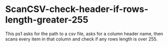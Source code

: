 # ScanCSV-check-header-if-rows-length-greater-255

This ps1 asks for the path to a csv file, asks for a column header name, then scans every item in that column and check if any rows length is over 255.
